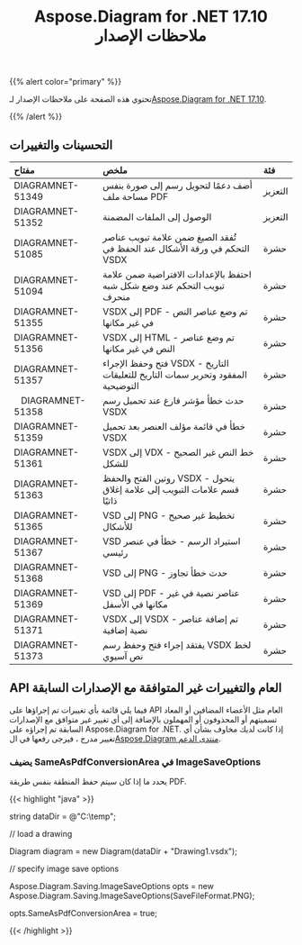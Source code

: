 ﻿---
title: Aspose.Diagram for .NET 17.10 ملاحظات الإصدار
type: docs
weight: 30
url: /ar/net/aspose-diagram-for-net-17-10-release-notes/
---
{{% alert color="primary" %}} 

 تحتوي هذه الصفحة على ملاحظات الإصدار لـ[Aspose.Diagram for .NET 17.10](https://www.nuget.org/packages/Aspose.Diagram/17.10.0).

{{% /alert %}} 
## **التحسينات والتغييرات**

|**مفتاح**|**ملخص**|**فئة**|
|:- |:- |:- |
|DIAGRAMNET-51349|أضف دعمًا لتحويل رسم إلى صورة بنفس مساحة ملف PDF|التعزيز|
|DIAGRAMNET-51352|الوصول إلى الملفات المضمنة|التعزيز|
|DIAGRAMNET-51085|تُفقد الصيغ ضمن علامة تبويب عناصر التحكم في ورقة الأشكال عند الحفظ في VSDX|حشرة|
|DIAGRAMNET-51094|احتفظ بالإعدادات الافتراضية ضمن علامة تبويب التحكم عند وضع شكل شبه منحرف|حشرة|
|DIAGRAMNET-51355|VSDX إلى PDF - تم وضع عناصر النص في غير مكانها|حشرة|
|DIAGRAMNET-51356|VSDX إلى HTML - تم وضع عناصر النص في غير مكانها|حشرة|
|DIAGRAMNET-51357|فتح وحفظ الإجراء VSDX - التاريخ المفقود وتحرير سمات التاريخ للتعليقات التوضيحية|حشرة|
|` ` DIAGRAMNET-51358|حدث خطأ مؤشر فارغ عند تحميل رسم VSDX|حشرة|
|DIAGRAMNET-51359|خطأ في قائمة مؤلف العنصر بعد تحميل VSDX|حشرة|
|DIAGRAMNET-51361|VSDX إلى VDX - خط النص غير الصحيح للشكل|حشرة|
|DIAGRAMNET-51363|روتين الفتح والحفظ VSDX - يتحول قسم علامات التبويب إلى علامة إغلاق ذاتيًا|حشرة|
|DIAGRAMNET-51365|VSD إلى PNG - تخطيط غير صحيح للأشكال|حشرة|
|DIAGRAMNET-51367|VSD استيراد الرسم - خطأ في عنصر رئيسي|حشرة|
|DIAGRAMNET-51368|VSD إلى PNG - حدث خطأ تجاوز|حشرة|
|DIAGRAMNET-51369|VSD إلى PDF - عناصر نصية في غير مكانها في الأسفل|حشرة|
|DIAGRAMNET-51371|VSDX إلى VSDX - تم إضافة عناصر نصية إضافية|حشرة|
|DIAGRAMNET-51373|يفتقد إجراء فتح وحفظ رسم VSDX لخط نص آسيوي|حشرة|
## **API العام والتغييرات غير المتوافقة مع الإصدارات السابقة**
فيما يلي قائمة بأي تغييرات تم إجراؤها على API العام مثل الأعضاء المضافين أو المعاد تسميتهم أو المحذوفون أو المهملون بالإضافة إلى أي تغيير غير متوافق مع الإصدارات السابقة تم إجراؤه على Aspose.Diagram for .NET. إذا كانت لديك مخاوف بشأن أي تغيير مدرج ، فيرجى رفعها في ال[Aspose.Diagram منتدى الدعم](https://forum.aspose.com/c/diagram/17).
### **يضيف SameAsPdfConversionArea في ImageSaveOptions**
يحدد ما إذا كان سيتم حفظ المنطقة بنفس طريقة PDF.

{{< highlight "java" >}}

 string dataDir = @"C:\temp\";

// load a drawing

Diagram diagram = new Diagram(dataDir + "Drawing1.vsdx");

// specify image save options

Aspose.Diagram.Saving.ImageSaveOptions opts = new Aspose.Diagram.Saving.ImageSaveOptions(SaveFileFormat.PNG);

opts.SameAsPdfConversionArea = true;

{{< /highlight >}}
